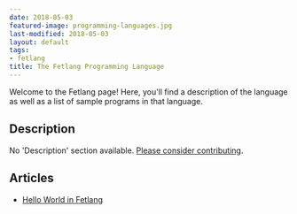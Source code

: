 ```yaml
---
date: 2018-05-03
featured-image: programming-languages.jpg
last-modified: 2018-05-03
layout: default
tags:
- fetlang
title: The Fetlang Programming Language
---
```


Welcome to the Fetlang page! Here, you'll find a description of the language as well as a list of sample programs in that language.

## Description

No 'Description' section available. [Please consider contributing](https://github.com/TheRenegadeCoder/sample-programs-website).

## Articles

- [Hello World in Fetlang](https://sampleprograms.io/projects/hello-world/fetlang)